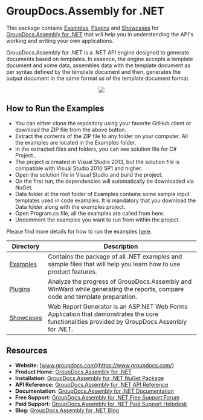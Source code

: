 # GroupDocs.Assembly for .NET

This package contains [Examples](https://github.com/groupdocsassembly/GroupDocs_Assembly_NET/tree/master/Examples), [Plugins](https://github.com/groupdocsassembly/GroupDocs_Assembly_NET/tree/master/Plugins) and [Showcases](https://github.com/groupdocsassembly/GroupDocs_Assembly_NET/tree/master/Showcases) for [GroupDocs.Assembly for .NET](https://products.groupdocs.com/assembly/net) that will help you in understanding the API's working and writing your own applications.

GroupDocs.Assembly for .NET is a .NET API engine designed to generate documents based on templates. In essence, the engine accepts a template document and some data, assembles data with the template document as per syntax defined by the template document and then, generates the output document in the same format as of the template document format.

<p align="center">

  <a title="Download complete GroupDocs.Assembly for .NET source code" href="https://github.com/groupdocsassembly/GroupDocs_Assembly_NET/archive/master.zip">
	<img src="https://raw.github.com/AsposeExamples/java-examples-dashboard/master/images/downloadZip-Button-Large.png" />
  </a>
</p>

## How to Run the Examples

+ You can either clone the repository using your favorite GitHub client or download the ZIP file from the above button.
+ Extract the contents of the ZIP file to any folder on your computer. All the examples are located in the Examples folder.
+ In the extracted files and folders, you can see solution file for C# Project..
+ The project is created in Visual Studio 2013, but the solution file is compatible with Visual Studio 2010 SP1 and higher.
+ Open the solution file in Visual Studio and build the project.
+ On the first run, the dependencies will automatically be downloaded via NuGet.
+ Data folder at the root folder of Examples contains some sample input templates used in code examples. It is mandatory that you download the Data folder along with the examples project.
+ Open Program.cs file, all the examples are called from here.
+ Uncomment the examples you want to run from within the project.

Please find more details for how to run the examples [here](https://docs.groupdocs.com/display/assemblynet/How+to+Run+Examples).

Directory | Description
--------- | -----------
[Examples](https://github.com/groupdocsassembly/GroupDocs_Assembly_NET/tree/master/Examples)  | Contains the package of all .NET examples and sample files that will help you learn how to use product features. 
[Plugins](https://github.com/groupdocsassembly/GroupDocs_Assembly_NET/tree/master/Plugins)  | Analyze the progress of GroupDocs.Assembly and WinWard while generating the reports, compare code and template preparation. 
[Showcases](https://github.com/groupdocsassembly/GroupDocs_Assembly_NET/tree/master/Showcases)  | Web Report Generator is an ASP.NET Web Forms Application that demonstrates the core functionalities provided by GroupDocs.Assembly for .NET.

## Resources

+ **Website:** [www.groupdocs.com](https://www.groupdocs.com/)
+ **Product Home:** [GroupDocs.Assembly for .NET](https://products.groupdocs.com/assembly/net)
+ **Installation:** [GroupDocs.Assembly for .NET NuGet Package](https://www.nuget.org/packages/GroupDocs.Assembly/)
+ **API Reference:** [GroupDocs.Assembly for .NET API Reference](https://apireference.groupdocs.com/net/assembly)
+ **Documentation:** [GroupDocs.Assembly for .NET Documentation](https://docs.groupdocs.com/display/assemblynet/Home)
+ **Free Support:** [GroupDocs.Assembly for .NET Free Support Forum](https://forum.groupdocs.com/c/assembly)
+ **Paid Support:** [GroupDocs.Assembly for .NET Paid Support Helpdesk](https://helpdesk.groupdocs.com/)
+ **Blog:** [GroupDocs.Assembly for .NET Blog](https://blog.groupdocs.com/category/groupdocs-assembly-product-family/)
